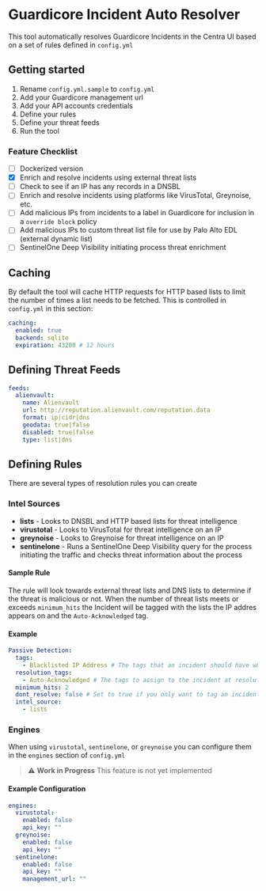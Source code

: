 # Guardicore Incident Auto Resolver

This tool automatically resolves Guardicore Incidents in the Centra UI based on a set of rules defined in `config.yml`

## Getting started

1. Rename `config.yml.sample` to `config.yml`
2. Add your Guardicore management url
3. Add your API accounts credentials
4. Define your rules
5. Define your threat feeds
6. Run the tool

### Feature Checklist

- [ ] Dockerized version
- [x] Enrich and resolve incidents using external threat lists
- [ ] Check to see if an IP has any records in a DNSBL
- [ ] Enrich and resolve incidents using platforms like VirusTotal, Greynoise, etc.
- [ ] Add malicious IPs from incidents to a label in Guardicore for inclusion in a `override block` policy
- [ ] Add malicious IPs to custom threat list file for use by Palo Alto EDL (external dynamic list)
- [ ] SentinelOne Deep Visibility initiating process threat enrichment

## Caching

By default the tool will cache HTTP requests for HTTP based lists to limit the number of times a list needs to be fetched.  This is controlled in `config.yml` in this section:

```yaml
caching:
  enabled: true
  backend: sqlite
  expiration: 43200 # 12 hours
```

## Defining Threat Feeds

```yaml
feeds:
  alienvault:
    name: Alienvault
    url: http://reputation.alienvault.com/reputation.data
    format: ip|cidr|dns
    geodata: true|false
    disabled: true|false
    type: list|dns
```

## Defining Rules

There are several types of resolution rules you can create

### Intel Sources

- **lists** - Looks to DNSBL and HTTP based lists for threat intelligence
- **virustotal** - Looks to  VirusTotal for threat intelligence on an IP
- **greynoise** - Looks to Greynoise for threat intelligence on an IP
- **sentinelone** - Runs a SentinelOne Deep Visibility query for the process initiating the traffic and checks threat information about the process

#### Sample Rule

The rule will look towards external threat lists and DNS lists to determine if the threat is malicious or not. When the number of threat lists meets or exceeds `minimum_hits` the Incident will be tagged with the lists the IP addres appears on and the `Auto-Acknowledged` tag.

#### Example

```yaml
Passive Detection:
  tags:
    - Blacklisted IP Address # The tags that an incident should have when polling Centra incidents
  resolution_tags:
    - Auto-Acknowledged # The tags to assign to the incident at resolution time
  minimum_hits: 2
  dont_resolve: false # Set to true if you only want to tag an incident
  intel_source: 
    - lists
```

### Engines

When using `virustotal`, `sentinelone`, or `greynoise` you can configure them in the `engines` section of `config.yml`

> :warning: **Work in Progress** This feature is not yet implemented

#### Example Configuration

```yaml
engines:
  virustotal:
    enabled: false
    api_key: ""
  greynoise:
    enabled: false
    api_key: ""
  sentinelone:
    enabled: false
    api_key: ""
    management_url: ""
```


